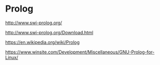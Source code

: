 # Prolog

http://www.swi-prolog.org/

http://www.swi-prolog.org/Download.html

https://en.wikipedia.org/wiki/Prolog

https://www.winsite.com/Development/Miscellaneous/GNU-Prolog-for-Linux/
